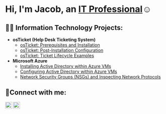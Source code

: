 <h1>Hi, I'm Jacob, an <a href="https://linkedin.com/in/jacob-oquendo-b8359323a">IT Professional</a>☺</h1>

<h2>👨‍💻 Information Technology Projects:</h2>

- <b>osTicket (Help Desk Ticketing System)</b>
  - [osTicket: Prerequisites and Installation](https://github.com/jacob-Oq/osticket-prereqs)
  - [osTicket: Post-Installation Configuration](https://github.com/jacob-Oq/post-install-config)
  - [osTicket: Ticket Lifecycle Examples](https://github.com/jacob-Oq/ticket-lifecycle)
- <b>Microsoft Azure</b>
  - [Installing Active Directory within Azure VMs](https://github.com/jacob-Oq/install-ad)
  - [Configuring Active Directory within Azure VMs](https://github.com/jacob-Oq/configure-ad)
  - [Network Security Groups (NSGs) and Inspecting Network Protocols](https://github.com/#/azure-network-protocols)

<h2>🤳Connect with me:</h2>

[<img align="left" alt="Jacob | Twitter" width="22px" src="https://cdn.jsdelivr.net/npm/simple-icons@v3/icons/twitter.svg" />][twitter]
[<img align="left" alt="Jacob | LinkedIn" width="22px" src="https://cdn.jsdelivr.net/npm/simple-icons@v3/icons/linkedin.svg" />][linkedin]


[twitter]: https://twitter.com/8hozumi8
[linkedin]: https://linkedin.com/in/jacob-oquendo-b8359323a

